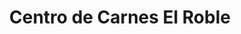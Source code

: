 ---
title: "Centro de Carnes El Roble"
url: /san-antonio-de-alajuela/centro-de-carnes-el-roble/
shop: carnicero
---